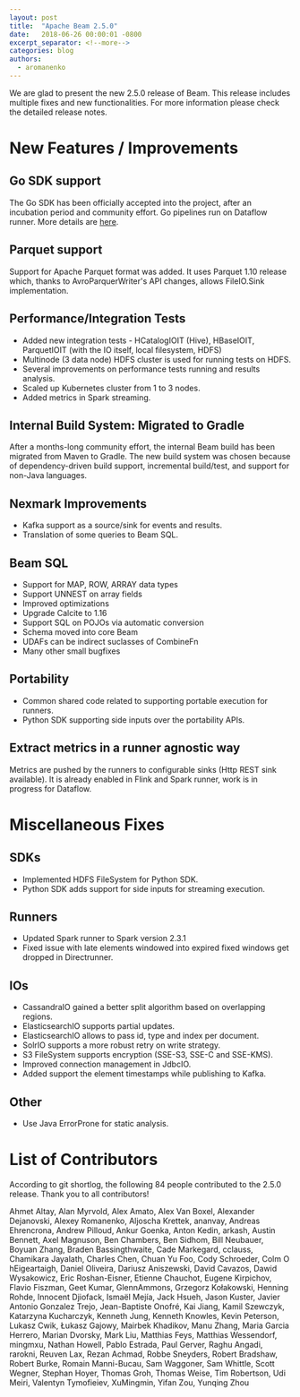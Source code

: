 ```yaml
---
layout: post
title:  "Apache Beam 2.5.0"
date:   2018-06-26 00:00:01 -0800
excerpt_separator: <!--more-->
categories: blog
authors:
  - aromanenko
---
```

<!--
Licensed under the Apache License, Version 2.0 (the "License");
you may not use this file except in compliance with the License.
You may obtain a copy of the License at

http://www.apache.org/licenses/LICENSE-2.0

Unless required by applicable law or agreed to in writing, software
distributed under the License is distributed on an "AS IS" BASIS,
WITHOUT WARRANTIES OR CONDITIONS OF ANY KIND, either express or implied.
See the License for the specific language governing permissions and
limitations under the License.
-->

We are glad to present the new 2.5.0 release of Beam. This release includes
multiple fixes and new functionalities. <!--more--> For more information
please check the detailed release notes.

# New Features / Improvements

## Go SDK support
The Go SDK has been officially accepted into the project, after an incubation period and community effort. Go pipelines run on Dataflow runner. More details are [here](https://beam.apache.org/documentation/sdks/go/).

## Parquet support
Support for Apache Parquet format was added. It uses Parquet 1.10 release which, thanks to AvroParquerWriter's API changes, allows FileIO.Sink implementation.

## Performance/Integration Tests
* Added new integration tests - HCatalogIOIT (Hive), HBaseIOIT, ParquetIOIT (with the IO itself, local filesystem, HDFS)
* Multinode (3 data node) HDFS cluster is used for running tests on HDFS.
* Several improvements on performance tests running and results analysis.
* Scaled up Kubernetes cluster from 1 to 3 nodes.
* Added metrics in Spark streaming.

## Internal Build System: Migrated to Gradle 
After a months-long community effort, the internal Beam build has been migrated from Maven to Gradle. The new build system was chosen because of dependency-driven build support, incremental build/test, and support for non-Java languages.


## Nexmark Improvements
* Kafka support as a source/sink for events and results.
* Translation of some queries to Beam SQL.

## Beam SQL 
* Support for MAP, ROW, ARRAY data types
* Support UNNEST on array fields
* Improved optimizations
* Upgrade Calcite to 1.16
* Support SQL on POJOs via automatic conversion
* Schema moved into core Beam
* UDAFs can be indirect suclasses of CombineFn
* Many other small bugfixes

## Portability
* Common shared code related to supporting portable execution for runners.
* Python SDK supporting side inputs over the portability APIs.


## Extract metrics in a runner agnostic way
Metrics are pushed by the runners to configurable sinks (Http REST sink available). It is already enabled in Flink and Spark runner, work is in progress for Dataflow.

# Miscellaneous Fixes

## SDKs

* Implemented HDFS FileSystem for Python SDK.
* Python SDK adds support for side inputs for streaming execution.

## Runners
* Updated Spark runner to Spark version 2.3.1
* Fixed issue with late elements windowed into expired fixed windows get dropped in Directrunner.

## IOs

* CassandraIO gained a better split algorithm based on overlapping regions.
* ElasticsearchIO supports partial updates.
* ElasticsearchIO allows to pass id, type and index per document.
* SolrIO supports a more robust retry on write strategy.
* S3 FileSystem supports encryption (SSE-S3, SSE-C and SSE-KMS).
* Improved connection management in JdbcIO.
* Added support the element timestamps while publishing to Kafka.

## Other

* Use Java ErrorProne for static analysis.

# List of Contributors

According to git shortlog, the following 84 people contributed to the 2.5.0 release. Thank you to all contributors!

Ahmet Altay, Alan Myrvold, Alex Amato, Alex Van Boxel, Alexander Dejanovski, Alexey Romanenko, Aljoscha Krettek, ananvay, Andreas Ehrencrona, Andrew Pilloud, Ankur Goenka, Anton Kedin, arkash, Austin Bennett, Axel Magnuson, Ben Chambers, Ben Sidhom, Bill Neubauer, Boyuan Zhang, Braden Bassingthwaite, Cade Markegard, cclauss, Chamikara Jayalath, Charles Chen, Chuan Yu Foo, Cody Schroeder, Colm O hEigeartaigh, Daniel Oliveira, Dariusz Aniszewski, David Cavazos, Dawid Wysakowicz, Eric Roshan-Eisner, Etienne Chauchot, Eugene Kirpichov, Flavio Fiszman, Geet Kumar, GlennAmmons, Grzegorz Kołakowski, Henning Rohde, Innocent Djiofack, Ismaël Mejía, Jack Hsueh, Jason Kuster, Javier Antonio Gonzalez Trejo, Jean-Baptiste Onofré, Kai Jiang, Kamil Szewczyk, Katarzyna Kucharczyk, Kenneth Jung, Kenneth Knowles, Kevin Peterson, Lukasz Cwik, Łukasz Gajowy, Mairbek Khadikov, Manu Zhang, Maria Garcia Herrero, Marian Dvorsky, Mark Liu, Matthias Feys, Matthias Wessendorf, mingmxu, Nathan Howell, Pablo Estrada, Paul Gerver, Raghu Angadi, rarokni, Reuven Lax, Rezan Achmad, Robbe Sneyders, Robert Bradshaw, Robert Burke, Romain Manni-Bucau, Sam Waggoner, Sam Whittle, Scott Wegner, Stephan Hoyer, Thomas Groh, Thomas Weise, Tim Robertson, Udi Meiri, Valentyn Tymofieiev, XuMingmin, Yifan Zou, Yunqing Zhou
